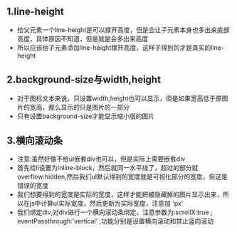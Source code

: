## 1.line-height
* 给父元素一个line-height是可以撑开高度，但是会让子元素本身也多出来底部高度，具体原因不知道，但是就是会多出来高度
* 所以应该给子元素添加line-height撑开高度，这样子得到的才是真实的line-height

## 2.background-size与width,height
* 对于图标文本来说，只设置width,height也可以显示，但是如果宽高低于原图片的宽高，那么显示的只是图片的一部分
* 只有设置background-size才能显示缩小版的图片

## 3.横向滚动条
* 注意:虽然好像不给ul嵌套div也可以，但是实际上需要嵌套div
* 首先给li设置为inline-block，然后就同一水平线了，超过的部分就overflow:hidden,然后我们ul默认得到的宽度就是可视化部分的宽度，但这是错误的宽度
* 我们想要得到的宽度是实际的宽度，这样才能把被隐藏掉的图片显示出来，所以在js中计算ul实际宽度，然后更新为实际宽度，注意加 'px'
* 我们绑定div,对div进行一个横向滚动条绑定，注意参数为:scrollX:true ; eventPassthrough:'vertical' ;功能分别是设置横向滚动和禁止竖向滚动

